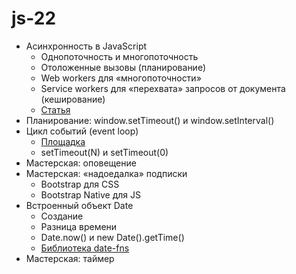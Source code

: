 # js-22

- Асинхронность в JavaScript
  - Однопоточность и многопоточность
  - Отоложенные вызовы (планирование)
  - Web workers для «многопоточности»
  - Service workers для «перехвата» запросов от документа (кеширование)
  - [Статья](https://bitsofco.de/web-workers-vs-service-workers-vs-worklets)
- Планирование: window.setTimeout() и window.setInterval()
- Цикл событий (event loop)
  - [Площадка](http://latentflip.com/loupe)
  - setTimeout(N) и setTimeout(0)
- Мастерская: оповещение
- Мастерская: «надоедалка» подписки
  - Bootstrap для CSS
  - Bootstrap Native для JS
- Встроенный объект Date
  - Создание
  - Разница времени
  - Date.now() и new Date().getTime()
  - [Библиотека date-fns](https://date-fns.org/)
- Мастерская: таймер

